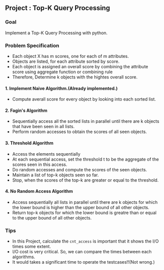 ## Project : Top-K Query Processing


### Goal
Implement a Top-K Query Processing with python.


### Problem Specification

- Each object X has m scores, one for each of m attributes.
- Objects are listed, for each attribute sorted by score.
- Each object is assigned an overall score by combining the attribute score using aggregate function or combining rule
- Therefore, Determine k objects with the hightes overall score.

#### 1. Implement Naive Algorithm.(Already implemented.)
- Compute averall score for every object by looking into each sorted list.

#### 2. Fagin's Algorithm
- Sequentially access all the sorted lists in parallel until there are k objects that have been seen in all lists.
- Perform random accesses to obtain the scores of all seen objects.

#### 3. Threshold Algorithm
- Access the elements sequentially
- At each sequential access, set the threshold t to be the aggregate of the scores seen in this access.
- Do random accesses and compute the scores of the seen objects.
- Maintain a list of top-k objects seen so far.
- Stop, when the scores of the top-k are greater or equal to the threshold.

#### 4. No Random Access Algorithm
- Access sequentially all lists in parallel until there are k objects for which the lower bound is higher than the upper bound of all other objects.
- Return top-k objects for which the lower bound is greatre than or equal to the upper bound of all other objects.


### Tips 
- In this Project, calculate the `cnt_access` is important that it shows the I/O times some extent. 
- I/O cost is very critical. So, we can compare the times between each algorithms.
- It would takes a significant time to operate the testcases!!(Not wrong.)


